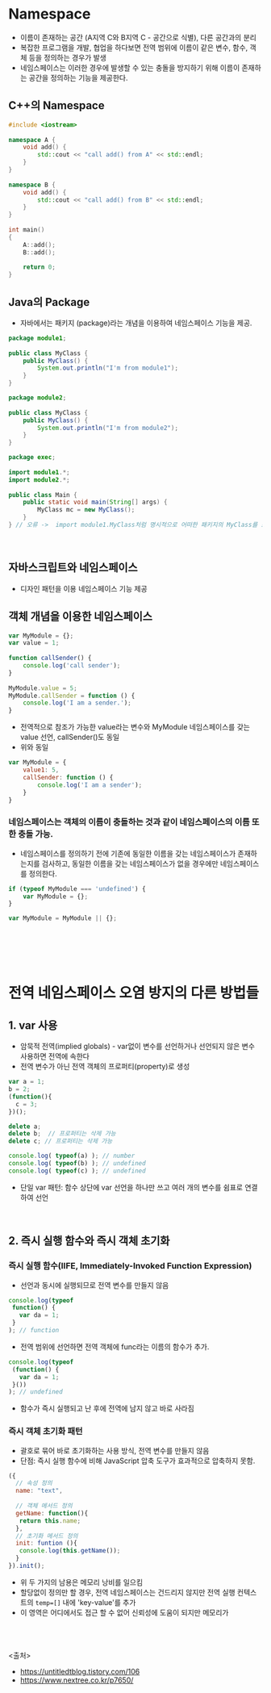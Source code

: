 # Namespace
- 이름이 존재하는 공간 (A지역 C와 B지역 C - 공간으로 식별), 다른 공간과의 분리
- 복잡한 프로그램을 개발, 협업을 하다보면 전역 범위에 이름이 같은 변수, 함수, 객체 등을 정의하는 경우가 발생
- 네임스페이스는 이러한 경우에 발생할 수 있는 충돌을 방지하기 위해 이름이 존재하는 공간을 정의하는 기능을 제공한다.
 
## C++의 Namespace
```c++
#include <iostream>
 
namespace A {
    void add() {
        std::cout << "call add() from A" << std::endl;
    }
}
 
namespace B {
    void add() {
        std::cout << "call add() from B" << std::endl;
    }
}
 
int main()
{
    A::add();
    B::add();
 
    return 0;
}
```


## Java의 Package
- 자바에서는 패키지 (package)라는 개념을 이용하여 네임스페이스 기능을 제공.
```java
package module1;
 
public class MyClass {
    public MyClass() {
        System.out.println("I'm from module1");
    }
}
```
```java
package module2;
 
public class MyClass {
    public MyClass() {
        System.out.println("I'm from module2");
    }
}
```
```java
package exec;
 
import module1.*;
import module2.*;
 
public class Main {
    public static void main(String[] args) {    
        MyClass mc = new MyClass();
    }
} // 오류 ->  import module1.MyClass처럼 명시적으로 어떠한 패키지의 MyClass를 포함할 것인지를 선언
```
<br>

## 자바스크립트와 네임스페이스
- 디자인 패턴을 이용 네임스페이스 기능 제공

## 객체 개념을 이용한 네임스페이스
```javascript
var MyModule = {};
var value = 1;
 
function callSender() {
    console.log('call sender');
}
 
MyModule.value = 5;
MyModule.callSender = function () {
    console.log('I am a sender.');
}
```
- 전역적으로 참조가 가능한 value라는 변수와 MyModule 네임스페이스를 갖는 value 선언, callSender()도 동일 
- 위와 동일
```javascript
var MyModule = {
    value1: 5,
    callSender: function () {
        console.log('I am a sender');
    }
}
```

### 네임스페이스는 객체의 이름이 충돌하는 것과 같이 네임스페이스의 이름 또한 충돌 가능. 
-  네임스페이스를 정의하기 전에 기존에 동일한 이름을 갖는 네임스페이스가 존재하는지를 검사하고, 동일한 이름을 갖는 네임스페이스가 없을 경우에만 네임스페이스를 정의한다.
```javascript
if (typeof MyModule === 'undefined') {
    var MyModule = {};
}
```
```javascript
var MyModule = MyModule || {};
```
<br>





<br><br>

# 전역 네임스페이스 오염 방지의 다른 방법들
## 1. var 사용
- 암묵적 전역(implied globals) - var없이 변수를 선언하거나 선언되지 않은 변수 사용하면 전역에 속한다
- 전역 변수가 아닌 전역 객체의 프로퍼티(property)로 생성
```javascript
var a = 1;
b = 2;
(function(){
  c = 3;
})();

delete a;
delete b;  // 프로퍼티는 삭제 가능
delete c; // 프로퍼티는 삭제 가능

console.log( typeof(a) ); // number
console.log( typeof(b) ); // undefined
console.log( typeof(c) ); // undefined
```
- 단일 var 패턴: 함수 상단에 var 선언을 하나만 쓰고 여러 개의 변수를 쉼표로 연결하여 선언
<br>

## 2. 즉시 실행 함수와 즉시 객체 초기화
### 즉시 실행 함수(IIFE, Immediately-Invoked Function Expression)
- 선언과 동시에 실행되므로 전역 변수를 만들지 않음

```javascript
console.log(typeof
 function() {
   var da = 1;
 }
); // function
```
- 전역 범위에 선언하면 전역 객체에 func라는 이름의 함수가 추가.

```javascript
console.log(typeof
 (function() {
   var da = 1;
 }())
); // undefined
```
- 함수가 즉시 실행되고 난 후에 전역에 남지 않고 바로 사라짐

### 즉시 객체 초기화 패턴
- 괄호로 묶어 바로 초기화하는 사용 방식, 전역 변수를 만들지 않음
- 단점: 즉시 실행 함수에 비해 JavaScript 압축 도구가 효과적으로 압축하지 못함.
```javascript
({
  // 속성 정의
  name: "text",
  
  // 객체 메서드 정의
  getName: function(){
   return this.name;
  },
  // 초기화 메서드 정의
  init: funtion (){
   console.log(this.getName());
  }
}).init();
```

- 위 두 가지의 남용은 메모리 낭비를 일으킴
- 할당없이 정의만 할 경우, 전역 네임스페이스는 건드리지 않지만 전역 실행 컨텍스트의 `temp=[]` 내에 'key-value'를 추가
- 이 영역은 어디에서도 접근 할 수 없어 신뢰성에 도움이 되지만 메모리가 

<br><br><br>
<출처>
- https://untitledtblog.tistory.com/106
- https://www.nextree.co.kr/p7650/
